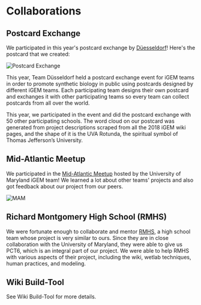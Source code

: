# Collaborations

## Postcard Exchange

We participated in this year's postcard exchange by [Düesseldorf](http://2018.igem.org/Team:Duesseldorf)! Here's the postcard that we created:

![Postcard Exchange](/images/Collaborations/Postcard_Front.png)

This year, Team Düsseldorf held a postcard exchange event for iGEM teams in order to promote synthetic biology in public using postcards designed by different iGEM teams. Each participating team designs their own postcard and exchanges it with other participating teams so every team can collect postcards from all over the world.

This year, we participated in the event and did the postcard exchange with 50 other participating schools. The word cloud on our postcard was generated from project descriptions scraped from all the 2018 iGEM wiki pages, and the shape of it is the UVA Rotunda, the spiritual symbol of Thomas Jefferson’s University.

## Mid-Atlantic Meetup

We participated in the [Mid-Atlantic Meetup](http://2018.igem.org/Team:UMaryland/meetup) hosted by the University of Maryland iGEM team! We learned a lot about other teams' projects and also got feedback about our project from our peers.

![MAM](/images/Collaborations/MAM.jpg) 

## Richard Montgomery High School (RMHS) 

We were fortunate enough to collaborate and mentor [RMHS](http://2018.igem.org/Team:RMHS_Maryland), a high school team whose project is very similar to ours. Since they are in close collaboration with the University of Maryland, they were able to give us PCT6, which is an integral part of our project. We were able to help RMHS with various aspects of their project, including the wiki, wetlab techniques, human practices, and modeling.  


## Wiki Build-Tool

See Wiki Build-Tool for more details.